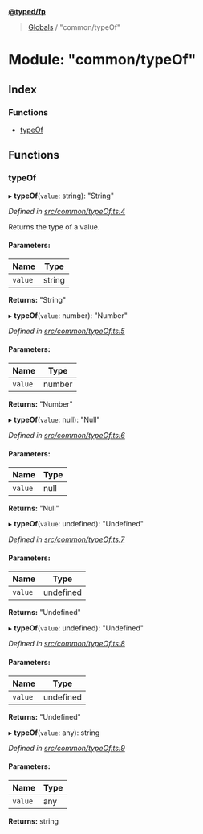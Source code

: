 **[@typed/fp](../README.md)**

> [Globals](../globals.md) / "common/typeOf"

# Module: "common/typeOf"

## Index

### Functions

* [typeOf](_common_typeof_.md#typeof)

## Functions

### typeOf

▸ **typeOf**(`value`: string): \"String\"

*Defined in [src/common/typeOf.ts:4](https://github.com/TylorS/typed-fp/blob/ac98ca1/src/common/typeOf.ts#L4)*

Returns the type of a value.

#### Parameters:

Name | Type |
------ | ------ |
`value` | string |

**Returns:** \"String\"

▸ **typeOf**(`value`: number): \"Number\"

*Defined in [src/common/typeOf.ts:5](https://github.com/TylorS/typed-fp/blob/ac98ca1/src/common/typeOf.ts#L5)*

#### Parameters:

Name | Type |
------ | ------ |
`value` | number |

**Returns:** \"Number\"

▸ **typeOf**(`value`: null): \"Null\"

*Defined in [src/common/typeOf.ts:6](https://github.com/TylorS/typed-fp/blob/ac98ca1/src/common/typeOf.ts#L6)*

#### Parameters:

Name | Type |
------ | ------ |
`value` | null |

**Returns:** \"Null\"

▸ **typeOf**(`value`: undefined): \"Undefined\"

*Defined in [src/common/typeOf.ts:7](https://github.com/TylorS/typed-fp/blob/ac98ca1/src/common/typeOf.ts#L7)*

#### Parameters:

Name | Type |
------ | ------ |
`value` | undefined |

**Returns:** \"Undefined\"

▸ **typeOf**(`value`: undefined): \"Undefined\"

*Defined in [src/common/typeOf.ts:8](https://github.com/TylorS/typed-fp/blob/ac98ca1/src/common/typeOf.ts#L8)*

#### Parameters:

Name | Type |
------ | ------ |
`value` | undefined |

**Returns:** \"Undefined\"

▸ **typeOf**(`value`: any): string

*Defined in [src/common/typeOf.ts:9](https://github.com/TylorS/typed-fp/blob/ac98ca1/src/common/typeOf.ts#L9)*

#### Parameters:

Name | Type |
------ | ------ |
`value` | any |

**Returns:** string
